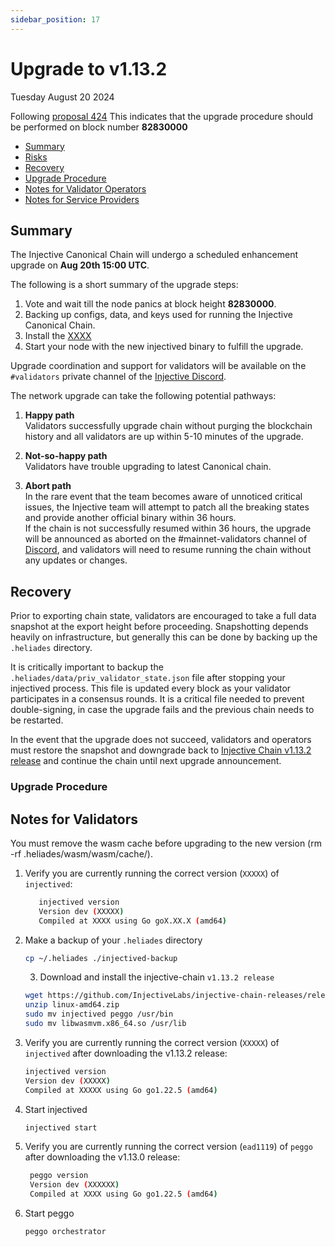 ```yaml
---
sidebar_position: 17
---
```

   
# Upgrade to v1.13.2
Tuesday August 20 2024

Following [proposal 424](https://hub.helios.network/proposal/424/)
This indicates that the upgrade procedure should be performed on block number **82830000**

  - [Summary](#summary)
  - [Risks](#risks)
  - [Recovery](#recovery)
  - [Upgrade Procedure](#upgrade-procedure)
  - [Notes for Validator Operators](##notes-for-validator-operators)
  - [Notes for Service Providers](##notes-for-DEX-relayer-providers)

## Summary
The Injective Canonical Chain will undergo a scheduled enhancement upgrade on **Aug 20th 15:00 UTC**.

The following is a short summary of the upgrade steps:

1. Vote and wait till the node panics at block height **82830000**.
2. Backing up configs, data, and keys used for running the Injective Canonical Chain.
3. Install the [XXXX](https://github.com/InjectiveLabs/injective-chain-releases/releases/tag/v1.13.2-XXXX)
4. Start your node with the new injectived binary to fulfill the upgrade.

Upgrade coordination and support for validators will be available on the `#validators` private channel of the [Injective Discord](https://discord.gg/injective).

The network upgrade can take the following potential pathways:
1. **Happy path**  
Validators successfully upgrade chain without purging the blockchain history and all validators are up within 5-10 minutes of the upgrade.

2. **Not-so-happy path**  
Validators have trouble upgrading to latest Canonical chain.

3. **Abort path**  
In the rare event that the team becomes aware of unnoticed critical issues, the Injective team will attempt to patch all the breaking states and provide another official binary within 36 hours.  
If the chain is not successfully resumed within 36 hours, the upgrade will be announced as aborted on the #mainnet-validators channel of [Discord](https://discord.gg/injective), and validators will need to resume running the chain without any updates or changes.

## Recovery

Prior to exporting chain state, validators are encouraged to take a full data snapshot at the export height before proceeding. Snapshotting depends heavily on infrastructure, but generally this can be done by backing up the `.heliades` directory.

It is critically important to backup the `.heliades/data/priv_validator_state.json` file after stopping your injectived process. This file is updated every block as your validator participates in a consensus rounds. It is a critical file needed to prevent double-signing, in case the upgrade fails and the previous chain needs to be restarted.

In the event that the upgrade does not succeed, validators and operators must restore the snapshot and downgrade back to [Injective Chain v1.13.2 release](https://github.com/InjectiveLabs/injective-chain-releases/releases/tag/v1.13.2-XXXX) and continue the chain until next upgrade announcement.

### Upgrade Procedure

## Notes for Validators

You must remove the wasm cache before upgrading to the new version (rm -rf .heliades/wasm/wasm/cache/).

1. Verify you are currently running the correct version (`XXXXX`) of `injectived`:
   ```bash
      injectived version
      Version dev (XXXXX)
      Compiled at XXXX using Go goX.XX.X (amd64)
   ```

2. Make a backup of your `.heliades` directory
    ```bash
    cp ~/.heliades ./injectived-backup
    ```

   3. Download and install the injective-chain `v1.13.2 release`
   ```bash
   wget https://github.com/InjectiveLabs/injective-chain-releases/releases/download/v1.13.2-1723753267/linux-amd64.zip
   unzip linux-amd64.zip
   sudo mv injectived peggo /usr/bin
   sudo mv libwasmvm.x86_64.so /usr/lib
   ```

4. Verify you are currently running the correct version (`XXXXX`) of `injectived` after downloading the v1.13.2 release:
    ```bash
   injectived version
   Version dev (XXXXX)
   Compiled at XXXXX using Go go1.22.5 (amd64)
   ```

5. Start injectived
    ```bash
   injectived start
   ```
6. Verify you are currently running the correct version (`ead1119`) of `peggo` after downloading the v1.13.0 release:
   ```bash
    peggo version
    Version dev (XXXXXX)
    Compiled at XXXX using Go go1.22.5 (amd64)
   ```
8. Start peggo
   ```bash
   peggo orchestrator
   ```   

